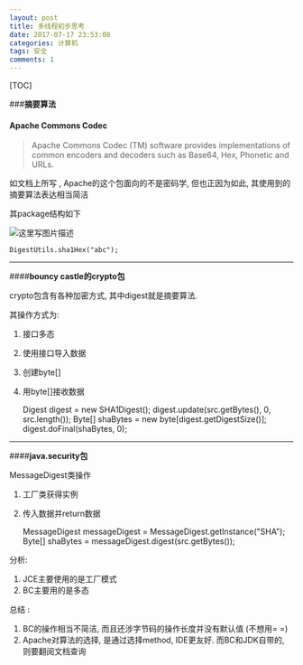 ```yaml
---
layout: post
title: 多线程初步思考
date: 2017-07-17 23:53:08
categories: 计算机
tags: 安全 
comments: 1
---
```


[TOC]

###**摘要算法**


#### **Apache Commons Codec**


>Apache Commons Codec (TM) software provides implementations of common encoders and decoders such as Base64, Hex, Phonetic and URLs.

如文档上所写 , Apache的这个包面向的不是密码学, 但也正因为如此, 其使用到的摘要算法表达相当简洁

其package结构如下  

![这里写图片描述](http://img.blog.csdn.net/20170717234551755?watermark/2/text/aHR0cDovL2Jsb2cuY3Nkbi5uZXQvdTAxNDA0MTIyNw==/font/5a6L5L2T/fontsize/400/fill/I0JBQkFCMA==/dissolve/70/gravity/SouthEast)

    DigestUtils.sha1Hex("abc");

----
####**bouncy castle的crypto包**

crypto包含有各种加密方式, 其中digest就是摘要算法.  

其操作方式为:  
1. 接口多态
2. 使用接口导入数据
3. 创建byte[]
4. 用byte[]接收数据

    Digest digest = new SHA1Digest();
    digest.update(src.getBytes(), 0, src.length());
    Byte[] shaBytes = new byte[digest.getDigestSize()];
    digest.doFinal(shaBytes, 0);

----
####**java.security包**

MessageDigest类操作
1. 工厂类获得实例
2. 传入数据并return数据

     MessageDigest messageDigest = MessageDigest.getInstance("SHA");
	 Byte[] shaBytes = messageDigest.digest(src.getBytes());
	


分析:  
1. JCE主要使用的是工厂模式
2. BC主要用的是多态


总结 :  
1. BC的操作相当不简洁, 而且还涉字节码的操作长度并没有默认值 (不想用= =)
2.  Apache对算法的选择, 是通过选择method, IDE更友好. 而BC和JDK自带的, 则要翻阅文档查询



